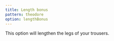```yaml
---
title: Length bonus
pattern: theodore
option: lengthBonus
---
```


This option will lengthen the legs of your trousers.
